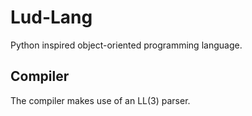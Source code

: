 # Lud-Lang
Python inspired object-oriented programming language.

## Compiler
The compiler makes use of an LL(3) parser.
